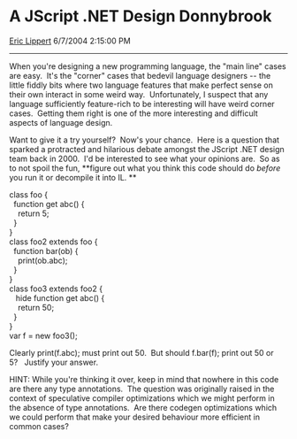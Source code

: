 # A JScript .NET Design Donnybrook

[Eric Lippert](https://social.msdn.microsoft.com/profile/Eric%20Lippert) 6/7/2004 2:15:00 PM

-----

When you're designing a new programming language, the "main line" cases are easy.  It's the "corner" cases that bedevil language designers -- the little fiddly bits where two language features that make perfect sense on their own interact in some weird way.  Unfortunately, I suspect that any language sufficiently feature-rich to be interesting will have weird corner cases.  Getting them right is one of the more interesting and difficult aspects of language design. 

Want to give it a try yourself?  Now's your chance.  Here is a question that sparked a protracted and hilarious debate amongst the JScript .NET design team back in 2000.  I'd be interested to see what your opinions are.  So as to not spoil the fun, **figure out what you think this code should do *before* you run it or decompile it into IL. **

class foo {  
  function get abc() {  
    return 5;  
  }  
}  
class foo2 extends foo {  
  function bar(ob) {  
    print(ob.abc);  
  }  
}  
class foo3 extends foo2 {   
   hide function get abc() {  
    return 50;  
  }  
}  
var f = new foo3(); 

Clearly print(f.abc); must print out 50.  But should f.bar(f); print out 50 or 5?   Justify your answer. 

HINT: While you're thinking it over, keep in mind that nowhere in this code are there any type annotations.  The question was originally raised in the context of speculative compiler optimizations which we might perform in the absence of type annotations.  Are there codegen optimizations which we could perform that make your desired behaviour more efficient in common cases?

